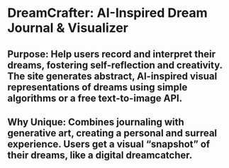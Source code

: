 # DreamCrafter: AI-Inspired Dream Journal & Visualizer
## Purpose: **Help users record and interpret their dreams, fostering self-reflection and creativity. The site generates abstract, AI-inspired visual representations of dreams using simple algorithms or a free text-to-image API.**
## Why Unique: Combines journaling with generative art, creating a personal and surreal experience. Users get a visual “snapshot” of their dreams, like a digital dreamcatcher.
